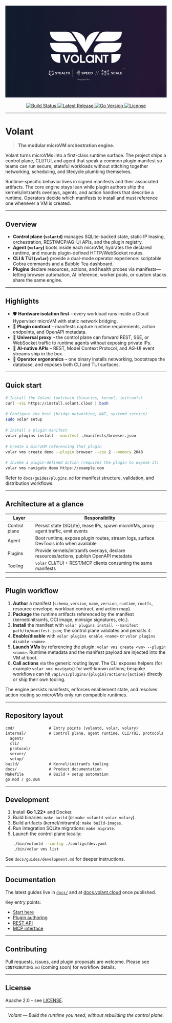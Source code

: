 <p align="center">
  <img src="banner.png" alt="VOLANT — The Intelligent Execution Cloud"/>
</p>

<p align="center">
  <a href="https://github.com/ccheshirecat/volant/actions">
    <img src="https://img.shields.io/github/actions/workflow/status/ccheshirecat/volant/ci.yml?branch=main&style=flat-square&label=tests" alt="Build Status">
  </a>
  <a href="https://github.com/ccheshirecat/volant/releases">
    <img src="https://img.shields.io/github/v/release/ccheshirecat/volant.svg?style=flat-square" alt="Latest Release">
  </a>
  <a href="https://golang.org/">
    <img src="https://img.shields.io/badge/Go-1.22+-black.svg?style=flat-square" alt="Go Version">
  </a>
  <a href="https://github.com/ccheshirecat/volant/blob/main/LICENSE">
    <img src="https://img.shields.io/badge/License-Apache_2.0-black.svg?style=flat-square" alt="License">
  </a>
</p>

---

# Volant

> **The modular microVM orchestration engine.**

Volant turns microVMs into a first-class runtime surface. The project ships a control plane, CLI/TUI, and agent that speak a common plugin manifest so teams can run secure, stateful workloads without stitching together networking, scheduling, and lifecycle plumbing themselves.

Runtime-specific behavior lives in signed manifests and their associated artifacts. The core engine stays lean while plugin authors ship the kernels/initramfs overlays, agents, and action handlers that describe a runtime. Operators decide which manifests to install and must reference one whenever a VM is created.

---

## Overview

- **Control plane (`volantd`)** manages SQLite-backed state, static IP leasing, orchestration, REST/MCP/AG-UI APIs, and the plugin registry.
- **Agent (`volary`)** boots inside each microVM, hydrates the declared runtime, and mounts plugin-defined HTTP/WebSocket routes.
- **CLI & TUI (`volar`)** provide a dual-mode operator experience: scriptable Cobra commands and a Bubble Tea dashboard.
- **Plugins** declare resources, actions, and health probes via manifests—letting browser automation, AI inference, worker pools, or custom stacks share the same engine.

---

## Highlights

- 🛡 **Hardware isolation first** – every workload runs inside a Cloud Hypervisor microVM with static network bridging.
- 🧩 **Plugin contract** – manifests capture runtime requirements, action endpoints, and OpenAPI metadata.
- 🔌 **Universal proxy** – the control plane can forward REST, SSE, or WebSocket traffic to runtime agents without exposing private IPs.
- 📡 **AI-native APIs** – REST, Model Context Protocol, and AG-UI event streams ship in the box.
- 🧰 **Operator ergonomics** – one binary installs networking, bootstraps the database, and exposes both CLI and TUI surfaces.

---

## Quick start

```bash
# Install the Volant toolchain (binaries, kernel, initramfs)
curl -sSL https://install.volant.cloud | bash

# Configure the host (bridge networking, NAT, systemd service)
sudo volar setup

# Install a plugin manifest
volar plugins install --manifest ./manifests/browser.json

# Create a microVM referencing that plugin
volar vms create demo --plugin browser --cpu 2 --memory 2048

# Invoke a plugin-defined action (requires the plugin to expose it)
volar vms navigate demo https://example.com
```

Refer to `docs/guides/plugins.md` for manifest structure, validation, and distribution workflows.

---

## Architecture at a glance

| Layer | Responsibility |
| ----- | -------------- |
| Control plane | Persist state (SQLite), lease IPs, spawn microVMs, proxy agent traffic, emit events |
| Agent | Boot runtime, expose plugin routes, stream logs, surface DevTools info when available |
| Plugins | Provide kernels/initramfs overlays, declare resources/actions, publish OpenAPI metadata |
| Tooling | `volar` CLI/TUI + REST/MCP clients consuming the same manifests |

---

## Plugin workflow

1. **Author** a manifest (`schema_version`, `name`, `version`, `runtime`, `rootfs`, resource envelope, workload contract, and action map).
2. **Package** the runtime artifacts referenced by the manifest (kernel/initramfs, OCI image, minisign signatures, etc.).
3. **Install** the manifest with `volar plugins install --manifest path/to/manifest.json`; the control plane validates and persists it.
4. **Enable/disable** with `volar plugins enable <name>` or `volar plugins disable <name>`.
5. **Launch VMs** by referencing the plugin: `volar vms create <vm> --plugin <name>`. Runtime metadata and the manifest payload are injected into the VM at boot.
6. **Call actions** via the generic routing layer. The CLI exposes helpers (for example `volar vms navigate`) for well-known actions; bespoke workflows can hit `/api/v1/plugins/{plugin}/actions/{action}` directly or ship their own tooling.

The engine persists manifests, enforces enablement state, and resolves action routing so microVMs only run compatible runtimes.

---

## Repository layout

```
cmd/               # Entry points (volantd, volar, volary)
internal/          # Control plane, agent runtime, CLI/TUI, protocols
  agent/
  cli/
  protocol/
  server/
  setup/
build/             # Kernel/initramfs tooling
docs/              # Product documentation
Makefile           # Build + setup automation
go.mod / go.sum
```

---

## Development

1. Install **Go 1.22+** and Docker.
2. Build binaries: `make build` (or `make volantd volar volary`).
3. Build artifacts (kernel/initramfs): `make build-images`.
4. Run integration SQLite migrations: `make migrate`.
5. Launch the control plane locally:
   ```bash
   ./bin/volantd --config ./configs/dev.yaml
   ./bin/volar vms list
   ```

See `docs/guides/development.md` for deeper instructions.

---

## Documentation

The latest guides live in [`docs/`](docs) and at [docs.volant.cloud](https://docs.volant.cloud) once published.

Key entry points:
- [Start here](docs/start/introduction.md)
- [Plugin authoring](docs/guides/plugins.md)
- [REST API](docs/api/rest-api.md)
- [MCP interface](docs/api/mcp.md)

---

## Contributing

Pull requests, issues, and plugin proposals are welcome. Please see `CONTRIBUTING.md` (coming soon) for workflow details.

---

## License

Apache 2.0 – see [LICENSE](LICENSE).

---

<p align="center"><i>Volant — Build the runtime you need, without rebuilding the control plane.</i></p>

